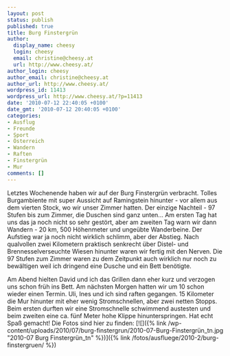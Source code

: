 ```yaml
---
layout: post
status: publish
published: true
title: Burg Finstergrün
author:
  display_name: cheesy
  login: cheesy
  email: christine@cheesy.at
  url: http://www.cheesy.at/
author_login: cheesy
author_email: christine@cheesy.at
author_url: http://www.cheesy.at/
wordpress_id: 11413
wordpress_url: http://www.cheesy.at/?p=11413
date: '2010-07-12 22:40:05 +0100'
date_gmt: '2010-07-12 20:40:05 +0100'
categories:
- Ausflug
- Freunde
- Sport
- Österreich
- Wandern
- Raften
- Finstergrün
- Mur
comments: []
---
```

<!--:de-->Letztes Wochenende haben wir auf der Burg Finstergrün verbracht. Tolles Burgambiente mit super Aussicht auf Ramingstein hinunter - vor allem aus dem vierten Stock, wo wir unser Zimmer hatten. Der einzige Nachteil - 97 Stufen bis zum Zimmer, die Duschen sind ganz unten... Am ersten Tag hat uns das ja noch nicht so sehr gestört, aber am zweiten Tag warn wir dann Wandern - 20 km, 500 Höhenmeter und ungeübte Wanderbeine. Der Aufstieg war ja noch nicht wirklich schlimm, aber der Abstieg. Nach qualvollen zwei Kilometern praktisch senkrecht über Distel- und Brennesselverseuchte Wiesen hinunter waren wir fertig mit den Nerven. Die 97 Stufen zum Zimmer waren zu dem Zeitpunkt auch wirklich nur noch zu bewältigen weil ich dringend eine Dusche und ein Bett benötigte.
Am Abend hielten David und ich das Grillen dann eher kurz und verzogen uns schon früh ins Bett. Am nächsten Morgen hatten wir um 10 schon wieder einen Termin. Uli, Ines und ich sind raften gegangen. 15 Kilometer die Mur hinunter mit eher wenig Stromschnellen, aber zwei netten Stopps. Beim ersten durften wir eine Stromschnelle schwimmend austesten und beim zweiten eine ca. fünf Meter hohe Klippe hinunterspringen. Hat echt Spaß gemacht!
Die Fotos sind hier zu finden:
[![]({% link /wp-content/uploads/2010/07/burg-finstergrun/2010-07-Burg-Finstergrün_tn.jpg "2010-07 Burg Finstergrün\_tn" %})]({% link /fotos/ausfluege/2010-2/burg-finstergruen/ %})
